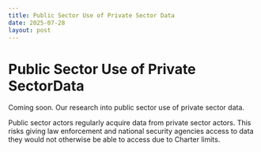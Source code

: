 ```yaml
---
title: Public Sector Use of Private Sector Data
date: 2025-07-28
layout: post
---
```


# Public Sector Use of Private SectorData
Coming soon. Our research into public sector use of private sector data. 

Public sector actors regularly acquire data from private sector actors. This risks giving law enforcement and national security agencies access to data they would not otherwise be able to access due to Charter limits.